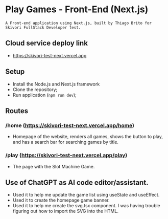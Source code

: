 # Play Games - Front-End (Next.js)

	A Front-end application using Next.js, built by Thiago Brito for Skivori FullStack Developer test.

## Cloud service deploy link
 - https://skivori-test-next.vercel.app

## Setup

- Install the Node.js and Next.js framework
- Clone the repository;
- Run application (`npm run dev`);

## Routes

### /home (https://skivori-test-next.vercel.app/home)

- Homepage of the website, renders all games, shows the button to play, and has a search bar for searching games by title.

### /play (https://skivori-test-next.vercel.app/play)

- The page with the Slot Machine Game.

## Use of ChatGPT as AI code editor/assistant.
 - Used it to help me update the game list using useState and useEffect.
 - Used it to create the homepage game banner.
 - Used it to help me create the svg.tsx component. I was having trouble figuring out how to import the SVG into the HTML.
